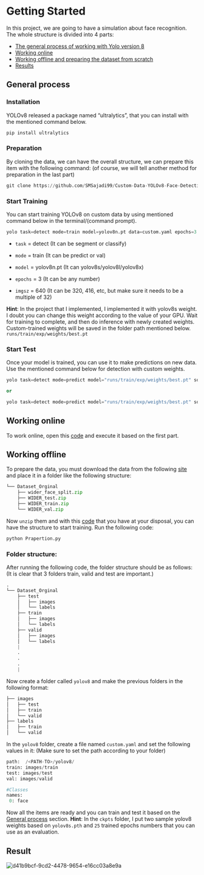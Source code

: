 # Getting Started
In this project, we are going to have a simulation about face recognition.
The whole structure is divided into 4 parts:
* [The general process of working with Yolo version 8](https://github.com/SMSajadi99/Custom-Data-YOLOv8-Face-Detection#general-process)
* [Working online](https://github.com/SMSajadi99/Custom-Data-YOLOv8-Face-Detection#working-online)
* [Working offline and preparing the dataset from scratch](https://github.com/SMSajadi99/Custom-Data-YOLOv8-Face-Detection#working-offline)
* [Results](https://github.com/SMSajadi99/Custom-Data-YOLOv8-Face-Detection#result)

## General process
### Installation
YOLOv8 released a package named “ultralytics”, that you can install with the mentioned command below.
```python
pip install ultralytics
```
### Preparation
By cloning the data, we can have the overall structure, we can prepare this item with the following command: (of course, we will tell another method for preparation in the last part)
```python
git clone https://github.com/SMSajadi99/Custom-Data-YOLOv8-Face-Detection.git
```
### Start Training
You can start training YOLOv8 on custom data by using mentioned command below in the terminal/(command prompt).
```python
yolo task=detect mode=train model=yolov8n.pt data=custom.yaml epochs=3 imgsz=640
```
* `task` = detect (It can be segment or classify)

* `mode` = train (It can be predict or val)

* `model` = yolov8n.pt (It can yolov8s/yolov8l/yolov8x)

* `epochs` = 3 (It can be any number)

* `imgsz` = 640 (It can be 320, 416, etc, but make sure it needs to be a multiple of 32)

**Hint**: In the project that I implemented, I implemented it with yolov8s weight. I doubt you can change this weight according to the value of your GPU.
Wait for training to complete, and then do inference with newly created weights. Custom-trained weights will be saved in the folder path mentioned below.
```runs/train/exp/weights/best.pt```

### Start Test
Once your model is trained, you can use it to make predictions on new data. Use the mentioned command below for detection with custom weights.
```python
yolo task=detect mode=predict model="runs/train/exp/weights/best.pt" source="test.png"

or

yolo task=detect mode=predict model="runs/train/exp/weights/best.pt" source="test.mp4"
```
## Working online
To work online, open this [code](https://github.com/SMSajadi99/Custom-Data-YOLOv8-Face-Detection/blob/main/Custom_Data_YOLOv8.ipynb) and execute it based on the first part.

## Working offline
To prepare the data, you must download the data from the following [site](http://shuoyang1213.me/WIDERFACE/) and place it in a folder like the following structure:

```python
└── Dataset_Orginal
    ├── wider_face_split.zip
    ├── WIDER_test.zip
    ├── WIDER_train.zip
    └── WIDER_val.zip
```
Now `unzip` them and with this [code](https://github.com/SMSajadi99/Custom-Data-YOLOv8-Face-Detection/blob/main/Prapertion.py) that you have at your disposal, you can have the structure to start training. Run the following code:

```python
python Prapertion.py
```

### Folder structure:
After running the following code, the folder structure should be as follows: (It is clear that 3 folders train, valid and test are important.)
```python
.
└── Dataset_Orginal
    ├── test
    │   ├── images
    │   └── labels
    ├── train
    │   ├── images
    │   └── labels
    ├── valid
    │   ├── images
    │   └── labels
    |
    .
    .
    .
    |
```
Now create a folder called ‍‍`yolov8` and make the previous folders in the following format:
```python
├── images
│   ├── test
│   ├── train
│   └── valid
├── labels
│   ├── train
│   └── valid
```
In the `yolov8` folder, create a file named `custom.yaml` and set the following values in it: (Make sure to set the path according to your folder)
```python
path:  /<PATH-TO>/yolov8/
train: images/train
test: images/test
val: images/valid

#Classes
names:
 0: face
```
Now all the items are ready and you can train and test it based on the [General process](https://github.com/SMSajadi99/Custom-Data-YOLOv8-Face-Detection#general-process) section.
**Hint**: In the `ckpts` folder, I put two sample yolov8 weights based on `yolov8s.pth` and `25` trained epochs numbers that you can use as an evaluation.

## Result
![d41b9bcf-9cd2-4478-9654-e16cc03a8e9a](https://github.com/SMSajadi99/Custom-Data-YOLOv8-Face-Detection/assets/69210109/f42eeca7-4d01-4d62-8da2-5af5c9f7fa11)


